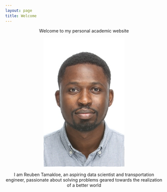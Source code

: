 ```yaml
---
layout: page
title: Welcome
---
```


<p align="center">
    Welcome to my personal academic website
</p>

<p align="center">
  <img src="/assets/logo.jpg" />
</p>

<p align="center">
    I am Reuben Tamakloe, an aspiring data scientist and transportation engineer, passionate about solving problems geared towards the realization of a better world
</p>



